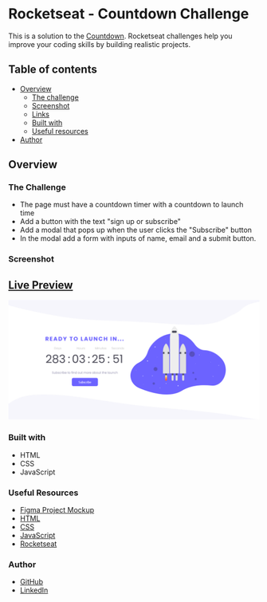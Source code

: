 # Rocketseat - Countdown Challenge

This is a solution to the [Countdown](https://efficient-sloth-d85.notion.site/Desafio-Countdown-4572ce6f5c91469abe0171f454a13e3f). Rocketseat challenges help you improve your coding skills by building realistic projects. 

## Table of contents

- [Overview](#overview)
  - [The challenge](#the-challenge)
  - [Screenshot](#screenshot)
  - [Links](#links)
  - [Built with](#built-with)
  - [Useful resources](#useful-resources)
- [Author](#author)


## Overview

### The Challenge

- The page must have a countdown timer with a countdown to launch time
- Add a button with the text "sign up or subscribe"
- Add a modal that pops up when the user clicks the "Subscribe" button
- In the modal add a form with inputs of name, email and a submit button.

### Screenshot

## [Live Preview](https://edlavio.github.io/Countdown/)

![Alt text](./img/Countdown.png "Countdown Screenshot")

### Built with

- HTML 
- CSS 
- JavaScript

### Useful Resources

- [Figma Project Mockup](https://www.figma.com/file/ZV86EYse4q1C4brMt2WeE7/Countdown?t=zoJ6ScJ04qYpaxT9-1)
- [HTML](https://www.w3schools.com/html/default.asp)
- [CSS](https://www.w3schools.com/css/default.asp)
- [JavaScript](https://www.w3schools.com/js/default.asp)
- [Rocketseat](https://app.rocketseat.com.br/me/pedro-alberto)

### Author 

- [GitHub](https://github.com/Edlavio)
- [LinkedIn](https://linkedin.com/in/edlavio)
